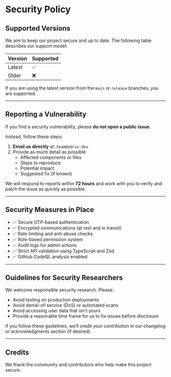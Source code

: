 # Security Policy

## Supported Versions

We aim to keep our project secure and up to date. The following table describes our support model:

| Version | Supported |
|---------|-----------|
| Latest  | ✅        |
| Older   | ❌        |

If you are using the latest version from the `main` or `release` branches, you are supported.

---

## Reporting a Vulnerability

If you find a security vulnerability, please **do not open a public issue**.

Instead, follow these steps:

1. **Email us directly** at: `team@obrix.dev`
2. Provide as much detail as possible:
   - Affected components or files
   - Steps to reproduce
   - Potential impact
   - Suggested fix (if known)

We will respond to reports within **72 hours** and work with you to verify and patch the issue as quickly as possible.

---

## Security Measures in Place

- ✅ Secure OTP-based authentication
- ✅ Encrypted communications (at rest and in transit)
- ✅ Rate limiting and anti-abuse checks
- ✅ Role-based permission system
- ✅ Audit logs for admin actions
- ✅ Strict API validation using TypeScript and Zod
- ✅ GitHub CodeQL analysis enabled

---

## Guidelines for Security Researchers

We welcome responsible security research. Please:

- Avoid testing on production deployments
- Avoid denial-of-service (DoS) or automated scans
- Avoid accessing user data that isn’t yours
- Provide a reasonable time frame for us to fix issues before disclosure

If you follow these guidelines, we’ll credit your contribution in our changelog or acknowledgments section (if desired).

---

## Credits

We thank the community and contributors who help make this project secure.
